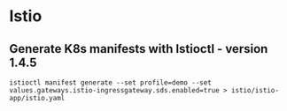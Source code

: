 # Istio

## Generate K8s manifests with Istioctl - version 1.4.5
```baseh
istioctl manifest generate --set profile=demo --set values.gateways.istio-ingressgateway.sds.enabled=true > istio/istio-app/istio.yaml
```